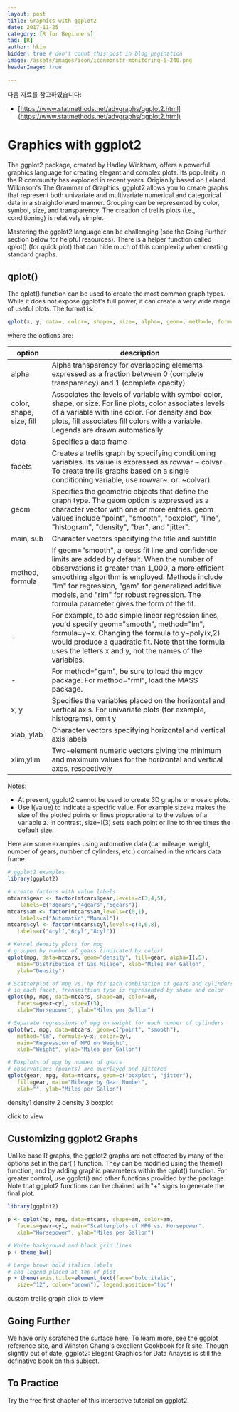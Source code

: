 ```yaml
---
layout: post  
title: Graphics with ggplot2
date: 2017-11-25  
category: [R for Beginners]  
tag: [R]  
author: hkim  
hidden: true # don't count this post in blog pagination  
image: /assets/images/icon/iconmonstr-monitoring-6-240.png
headerImage: true

---
```


다음 자료를 참고하였습니다:  
- [https://www.statmethods.net/advgraphs/ggplot2.html](https://www.statmethods.net/advgraphs/ggplot2.html)

# Graphics with ggplot2

The ggplot2 package, created by Hadley Wickham, offers a powerful graphics language for creating elegant and complex plots. Its popularity in the R community has exploded in recent years. Origianlly based on Leland Wilkinson's The Grammar of Graphics, ggplot2 allows you to create graphs that represent both univariate and multivariate numerical and categorical data in a straightforward manner. Grouping can be represented by color, symbol, size, and transparency. The creation of trellis plots (i.e., conditioning) is relatively simple.

Mastering the ggplot2 language can be challenging (see the Going Further section below for helpful resources). There is a helper function called qplot() (for quick plot) that can hide much of this complexity when creating standard graphs.


## qplot()

The qplot() function can be used to create the most common graph types. While it does not expose ggplot's full power, it can create a very wide range of useful plots. The format is:

```r
qplot(x, y, data=, color=, shape=, size=, alpha=, geom=, method=, formula=, facets=, xlim=, ylim= xlab=, ylab=, main=, sub=)
```

where the options are:

option | description
-------|---------------------
alpha | Alpha transparency for overlapping elements expressed as a fraction between 0 (complete transparency) and 1 (complete opacity)
color, shape, size, fill | Associates the levels of variable with symbol color, shape, or size. For line plots, color associates levels of a variable with line color. For density and box plots, fill associates fill colors with a variable. Legends are drawn automatically.
data | Specifies a data frame
facets | Creates a trellis graph by specifying conditioning variables. Its value is expressed as rowvar ~ colvar. To create trellis graphs based on a single conditioning variable, use rowvar~. or .~colvar)
geom | Specifies the geometric objects that define the graph type. The geom option is expressed as a character vector with one or more entries. geom values include "point", "smooth", "boxplot", "line", "histogram", "density", "bar", and "jitter".
main, sub | Character vectors specifying the title and subtitle
method, formula | If geom="smooth", a loess fit line and confidence limits are added by default. When the number of observations is greater than 1,000, a more efficient smoothing algorithm is employed. Methods include "lm" for regression, "gam" for generalized additive models, and "rlm" for robust regression. The formula parameter gives the form of the fit.
- | For example, to add simple linear regression lines, you'd specify geom="smooth", method="lm", formula=y~x. Changing the formula to y~poly(x,2) would produce a quadratic fit. Note that the formula uses the letters x and y, not the names of the variables.
- | For method="gam", be sure to load the mgcv package. For method="rml", load the MASS package.
x, y | Specifies the variables placed on the horizontal and vertical axis. For univariate plots (for example, histograms), omit y
xlab, ylab | Character vectors specifying horizontal and vertical axis labels
xlim,ylim | Two-element numeric vectors giving the minimum and maximum values for the horizontal and vertical axes, respectively

Notes:

- At present, ggplot2 cannot be used to create 3D graphs or mosaic plots.
- Use I(value) to indicate a specific value. For example size=z makes the size of the plotted points or lines proporational to the values of a variable z. In contrast, size=I(3) sets each point or line to three times the default size.

Here are some examples using automotive data (car mileage, weight, number of gears, number of cylinders, etc.) contained in the mtcars data frame.

```r
# ggplot2 examples
library(ggplot2)

# create factors with value labels
mtcars$gear <- factor(mtcars$gear,levels=c(3,4,5),
  	labels=c("3gears","4gears","5gears"))
mtcars$am <- factor(mtcars$am,levels=c(0,1),
  	labels=c("Automatic","Manual"))
mtcars$cyl <- factor(mtcars$cyl,levels=c(4,6,8),
   labels=c("4cyl","6cyl","8cyl"))

# Kernel density plots for mpg
# grouped by number of gears (indicated by color)
qplot(mpg, data=mtcars, geom="density", fill=gear, alpha=I(.5),
   main="Distribution of Gas Milage", xlab="Miles Per Gallon",
   ylab="Density")

# Scatterplot of mpg vs. hp for each combination of gears and cylinders
# in each facet, transmittion type is represented by shape and color
qplot(hp, mpg, data=mtcars, shape=am, color=am,
   facets=gear~cyl, size=I(3),
   xlab="Horsepower", ylab="Miles per Gallon")

# Separate regressions of mpg on weight for each number of cylinders
qplot(wt, mpg, data=mtcars, geom=c("point", "smooth"),
   method="lm", formula=y~x, color=cyl,
   main="Regression of MPG on Weight",
   xlab="Weight", ylab="Miles per Gallon")

# Boxplots of mpg by number of gears
# observations (points) are overlayed and jittered
qplot(gear, mpg, data=mtcars, geom=c("boxplot", "jitter"),
   fill=gear, main="Mileage by Gear Number",
   xlab="", ylab="Miles per Gallon")
```

density1 density 2 density 3 boxplot

click to view


## Customizing ggplot2 Graphs

Unlike base R graphs, the ggplot2 graphs are not effected by many of the options set in the par( ) function. They can be modified using the theme() function, and by adding graphic parameters within the qplot() function. For greater control, use ggplot() and other functions provided by the package. Note that ggplot2 functions can be chained with "+" signs to generate the final plot.

```r
library(ggplot2)

p <- qplot(hp, mpg, data=mtcars, shape=am, color=am,
   facets=gear~cyl, main="Scatterplots of MPG vs. Horsepower",
   xlab="Horsepower", ylab="Miles per Gallon")

# White background and black grid lines
p + theme_bw()

# Large brown bold italics labels
# and legend placed at top of plot
p + theme(axis.title=element_text(face="bold.italic",
   size="12", color="brown"), legend.position="top")
```

custom trellis graph click to view


## Going Further

We have only scratched the surface here. To learn more, see the ggplot reference site, and Winston Chang's excellent Cookbook for R site. Though slightly out of date, ggplot2: Elegant Graphics for Data Anaysis is still the definative book on this subject.


## To Practice
Try the free first chapter of this interactive tutorial on ggplot2.
